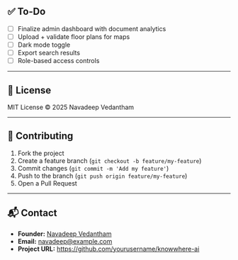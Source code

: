 ## ✅ To-Do

- [ ] Finalize admin dashboard with document analytics
- [ ] Upload + validate floor plans for maps
- [ ] Dark mode toggle
- [ ] Export search results
- [ ] Role-based access controls

---

## 📄 License

MIT License © 2025 Navadeep Vedantham

---

## 🙌 Contributing

1. Fork the project
2. Create a feature branch (`git checkout -b feature/my-feature`)
3. Commit changes (`git commit -m 'Add my feature'`)
4. Push to the branch (`git push origin feature/my-feature`)
5. Open a Pull Request

---

## 📬 Contact

- **Founder:** [Navadeep Vedantham](https://github.com/navadeep)
- **Email:** navadeep@example.com
- **Project URL:** https://github.com/yourusername/knowwhere-ai

